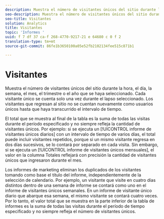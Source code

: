 ```yaml
---
description: Muestra el número de visitantes únicos del sitio durante la hora, el día, la semana, el mes, el trimestre o el año que se haya seleccionado. Cada visitante único se cuenta solo una vez durante el lapso seleccionado. Los visitantes que regresan al sitio no se cuentan nuevamente como usuarios únicos hasta que haya transcurrido el intervalo de tiempo.
seo-description: Muestra el número de visitantes únicos del sitio durante la hora, el día, la semana, el mes, el trimestre o el año que se haya seleccionado. Cada visitante único se cuenta solo una vez durante el lapso seleccionado. Los visitantes que regresan al sitio no se cuentan nuevamente como usuarios únicos hasta que haya transcurrido el intervalo de tiempo.
seo-title: Visitantes
solution: Analytics
title: Visitantes
topic: 'Informes '
uuid: f 7 df 37 ca-f 268-4770-9217-21 e 64680 c 0 f 2
translation-type: tm+mt
source-git-commit: 86fe1b3650100a05e52fb2102134fee515c871b1

---
```



# Visitantes

Muestra el número de visitantes únicos del sitio durante la hora, el día, la semana, el mes, el trimestre o el año que se haya seleccionado. Cada visitante único se cuenta solo una vez durante el lapso seleccionado. Los visitantes que regresan al sitio no se cuentan nuevamente como usuarios únicos hasta que haya transcurrido el intervalo de tiempo.

El total que se muestra al final de la tabla es la suma de todas las visitas durante el período especificado y no siempre refleja la cantidad de visitantes únicos. Por ejemplo: si se ejecuta un [!UICONTROL informe de visitantes únicos diarios] con un intervalo de tiempo de varios días, el total puede incluir visitantes repetidos, porque si un mismo visitante regresa en dos días sucesivos, se lo contará por separado en cada visita. Sin embargo, si se ejecuta un [!UICONTROL informe de visitantes únicos mensuales], el valor en la columna Totales reflejará con precisión la cantidad de visitantes únicos que ingresaron durante el mes.

Los informes de marketing eliminan los duplicados de los visitantes tomando como base el título del informe, independientemente de la selección de calendario. Por ejemplo, un visitante que visite en cuatro días distintos dentro de una semana de informe se contará como uno en el informe de visitantes únicos semanales. En un informe de visitante único diario que abarque esa semana, el mismo visitante se contará cuatro veces. Por lo tanto, el valor total que se muestra en la parte inferior de la tabla de informes es la suma de todas las visitas durante el período de tiempo especificado y no siempre refleja el número de visitantes únicos.
